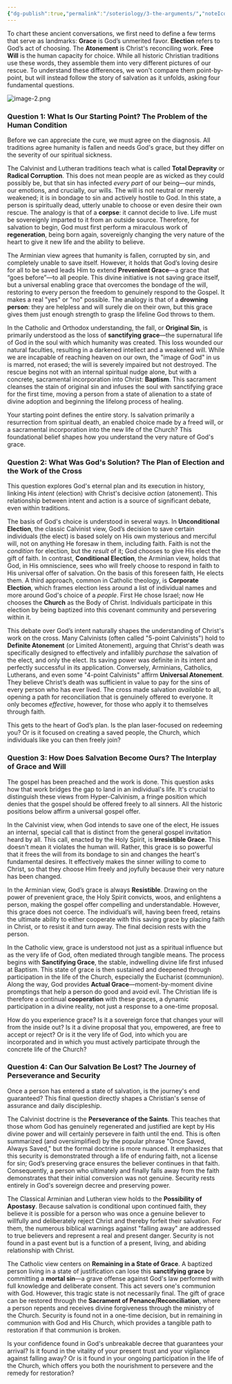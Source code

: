 ```yaml
---
{"dg-publish":true,"permalink":"/soteriology/3-the-arguments/","noteIcon":""}
---
```


To chart these ancient conversations, we first need to define a few terms that serve as landmarks: **Grace** is God’s unmerited favor. **Election** refers to God’s act of choosing. The **Atonement** is Christ's reconciling work. **Free Will** is the human capacity for choice. While all historic Christian traditions use these words, they assemble them into very different pictures of our rescue. To understand these differences, we won't compare them point-by-point, but will instead follow the story of salvation as it unfolds, asking four fundamental questions.

![image-2.png](/img/user/image-2.png)
### Question 1: What Is Our Starting Point? The Problem of the Human Condition

Before we can appreciate the cure, we must agree on the diagnosis. All traditions agree humanity is fallen and needs God's grace, but they differ on the severity of our spiritual sickness.

The Calvinist and Lutheran traditions teach what is called **Total Depravity** or **Radical Corruption**. This does not mean people are as wicked as they could possibly be, but that sin has infected *every part* of our being—our minds, our emotions, and crucially, our wills. The will is not neutral or merely weakened; it is in bondage to sin and actively hostile to God. In this state, a person is spiritually dead, utterly unable to choose or even desire their own rescue. The analogy is that of a **corpse**: it cannot decide to live. Life must be sovereignly imparted to it from an outside source. Therefore, for salvation to begin, God must first perform a miraculous work of **regeneration**, being born again, sovereignly changing the very nature of the heart to give it new life and the ability to believe.

The Arminian view agrees that humanity is fallen, corrupted by sin, and completely unable to save itself. However, it holds that God’s loving desire for all to be saved leads Him to extend **Prevenient Grace**—a grace that “goes before”—to all people. This divine initiative is not saving grace itself, but a universal enabling grace that overcomes the bondage of the will, restoring to every person the freedom to genuinely respond to the Gospel. It makes a real "yes" or "no" possible. The analogy is that of a **drowning person**: they are helpless and will surely die on their own, but this grace gives them just enough strength to grasp the lifeline God throws to them.

In the Catholic and Orthodox understanding, the fall, or **Original Sin**, is primarily understood as the loss of **sanctifying grace**—the supernatural life of God in the soul with which humanity was created. This loss wounded our natural faculties, resulting in a darkened intellect and a weakened will. While we are incapable of reaching heaven on our own, the "image of God" in us is marred, not erased; the will is severely impaired but not destroyed. The rescue begins not with an internal spiritual nudge alone, but with a concrete, sacramental incorporation into Christ: **Baptism**. This sacrament cleanses the stain of original sin and infuses the soul with sanctifying grace for the first time, moving a person from a state of alienation to a state of divine adoption and beginning the lifelong process of healing.

Your starting point defines the entire story. Is salvation primarily a resurrection from spiritual death, an enabled choice made by a freed will, or a sacramental incorporation into the new life of the Church? This foundational belief shapes how you understand the very nature of God's grace.

### Question 2: What Was God's Solution? The Plan of Election and the Work of the Cross

This question explores God's eternal plan and its execution in history, linking His *intent* (election) with Christ's decisive *action* (atonement). This relationship between intent and action is a source of significant debate, even within traditions.

The basis of God's choice is understood in several ways. In **Unconditional Election**, the classic Calvinist view, God’s decision to save certain individuals (the elect) is based solely on His own mysterious and merciful will, not on anything He foresaw in them, including faith. Faith is not the *condition* for election, but the *result* of it; God chooses to give His elect the gift of faith. In contrast, **Conditional Election**, the Arminian view, holds that God, in His omniscience, sees who will freely choose to respond in faith to His universal offer of salvation. On the basis of this foreseen faith, He elects them. A third approach, common in Catholic theology, is **Corporate Election**, which frames election less around a list of individual names and more around God's choice of a *people*. First He chose Israel; now He chooses the **Church** as the Body of Christ. Individuals participate in this election by being baptized into this covenant community and persevering within it.

This debate over God’s intent naturally shapes the understanding of Christ's work on the cross. Many Calvinists (often called "5-point Calvinists") hold to **Definite Atonement** (or Limited Atonement), arguing that Christ's death was specifically designed to effectively and infallibly *purchase* the salvation of the elect, and only the elect. Its saving power was definite in its intent and perfectly successful in its application. Conversely, Arminians, Catholics, Lutherans, and even some "4-point Calvinists" affirm **Universal Atonement**. They believe Christ’s death was sufficient in value to pay for the sins of every person who has ever lived. The cross made salvation *available* to all, opening a path for reconciliation that is genuinely offered to everyone. It only becomes *effective*, however, for those who apply it to themselves through faith.

This gets to the heart of God’s plan. Is the plan laser-focused on redeeming you? Or is it focused on creating a saved people, the Church, which individuals like you can then freely join?

### Question 3: How Does Salvation Become Ours? The Interplay of Grace and Will

The gospel has been preached and the work is done. This question asks how that work bridges the gap to land in an individual's life. It's crucial to distinguish these views from Hyper-Calvinism, a fringe position which denies that the gospel should be offered freely to all sinners. All the historic positions below affirm a universal gospel offer.

In the Calvinist view, when God intends to save one of the elect, He issues an internal, special call that is distinct from the general gospel invitation heard by all. This call, enacted by the Holy Spirit, is **Irresistible Grace**. This doesn't mean it violates the human will. Rather, this grace is so powerful that it frees the will from its bondage to sin and changes the heart's fundamental desires. It effectively makes the sinner *willing* to come to Christ, so that they choose Him freely and joyfully because their very nature has been changed.

In the Arminian view, God’s grace is always **Resistible**. Drawing on the power of prevenient grace, the Holy Spirit convicts, woos, and enlightens a person, making the gospel offer compelling and understandable. However, this grace does not coerce. The individual’s will, having been freed, retains the ultimate ability to either cooperate with this saving grace by placing faith in Christ, or to resist it and turn away. The final decision rests with the person.

In the Catholic view, grace is understood not just as a spiritual influence but as the very life of God, often mediated through tangible means. The process begins with **Sanctifying Grace**, the stable, indwelling divine life first infused at Baptism. This state of grace is then sustained and deepened through participation in the life of the Church, especially the Eucharist (communion). Along the way, God provides **Actual Grace**—moment-by-moment divine promptings that help a person do good and avoid evil. The Christian life is therefore a continual **cooperation** with these graces, a dynamic participation in a divine reality, not just a response to a one-time proposal.

How do you experience grace? Is it a sovereign force that changes your will from the inside out? Is it a divine proposal that you, empowered, are free to accept or reject? Or is it the very life of God, into which you are incorporated and in which you must actively participate through the concrete life of the Church?

### Question 4: Can Our Salvation Be Lost? The Journey of Perseverance and Security

Once a person has entered a state of salvation, is the journey's end guaranteed? This final question directly shapes a Christian's sense of assurance and daily discipleship.

The Calvinist doctrine is the **Perseverance of the Saints**. This teaches that those whom God has genuinely regenerated and justified are kept by His divine power and will certainly persevere in faith until the end. This is often summarized (and oversimplified) by the popular phrase "Once Saved, Always Saved," but the formal doctrine is more nuanced. It emphasizes that this security is demonstrated through a life of enduring faith, not a license for sin; God’s preserving grace ensures the believer continues in that faith. Consequently, a person who ultimately and finally falls away from the faith demonstrates that their initial conversion was not genuine. Security rests entirely in God's sovereign decree and preserving power.

The Classical Arminian and Lutheran view holds to the **Possibility of Apostasy**. Because salvation is conditional upon continued faith, they believe it is possible for a person who was once a genuine believer to willfully and deliberately reject Christ and thereby forfeit their salvation. For them, the numerous biblical warnings against "falling away" are addressed to true believers and represent a real and present danger. Security is not found in a past event but is a function of a present, living, and abiding relationship with Christ.

The Catholic view centers on **Remaining in a State of Grace**. A baptized person living in a state of justification can lose this **sanctifying grace** by committing a **mortal sin**—a grave offense against God's law performed with full knowledge and deliberate consent. This act severs one's communion with God. However, this tragic state is not necessarily final. The gift of grace can be restored through the **Sacrament of Penance/Reconciliation**, where a person repents and receives divine forgiveness through the ministry of the Church. Security is found not in a one-time decision, but in remaining in communion with God and His Church, which provides a tangible path to restoration if that communion is broken.

Is your confidence found in God's unbreakable decree that guarantees your arrival? Is it found in the vitality of your present trust and your vigilance against falling away? Or is it found in your ongoing participation in the life of the Church, which offers you both the nourishment to persevere and the remedy for restoration?